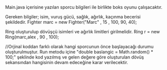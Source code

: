 Main.java içerisine yazılan sporcu bilgileri ile birlikte boks oyunu çalışacaktır.

Gereken bilgiler; isim, vuruş gücü, sağlık, ağırlık, kaçınma becerisi şekildedir.
Fighter marc = new Fighter("Marc" , 15 , 100, 90, 40);

Ring oluşturulup dövüşçü isimleri ve ağırlık limitleri girilmelidir.
Ring r = new Ring(marc,alex , 90 , 100);

//Orjinal koddan farklı olarak hangi sporcunun önce başlayacağı durumu oluşturulmuştur. Run metodu içine "double baslangic = Math.random() * 100;" şeklinde kod yazılmış ve gelen değere göre oluşturulan dövüş sekansından hangisinin devam edeceğine karar verilecektir.


